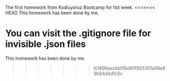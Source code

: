 The first homework from Kodluyoruz Bootcamp for fist week.
<<<<<<< HEAD
This homework has been done by me.

You can visit the .gitignore file for invisible .json files
=======
This homework has been done by me.
>>>>>>> fcf496aecbbf5bd91f925301a68a89b84d4d1c5c
